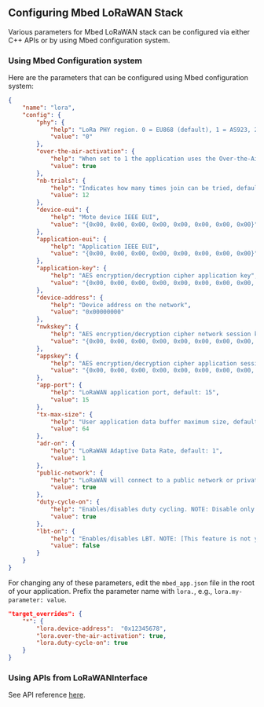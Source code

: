 <h2 id="lorawan-configuration">Configuring Mbed LoRaWAN Stack</h2>

Various parameters for Mbed LoRaWAN stack can be configured via either C++ APIs or by using Mbed configuration system. 

### Using Mbed Configuration system

Here are the parameters that can be configured using Mbed configuration system:

```json
{
    "name": "lora",
    "config": {
        "phy": {
            "help": "LoRa PHY region. 0 = EU868 (default), 1 = AS923, 2 = AU915, 3 = CN470, 4 = CN779, 5 = EU433, 6 = IN865, 7 = KR920, 8 = US915, 9 = US915_HYBRID",
            "value": "0"
        },
        "over-the-air-activation": {
            "help": "When set to 1 the application uses the Over-the-Air activation procedure, default: true",
            "value": true
        },
        "nb-trials": {
            "help": "Indicates how many times join can be tried, default: 12",
            "value": 12
        },
        "device-eui": {
            "help": "Mote device IEEE EUI",
            "value": "{0x00, 0x00, 0x00, 0x00, 0x00, 0x00, 0x00, 0x00}"
        },
        "application-eui": {
            "help": "Application IEEE EUI",
            "value": "{0x00, 0x00, 0x00, 0x00, 0x00, 0x00, 0x00, 0x00}"
        },
        "application-key": {
            "help": "AES encryption/decryption cipher application key",
            "value": "{0x00, 0x00, 0x00, 0x00, 0x00, 0x00, 0x00, 0x00, 0x00, 0x00, 0x00, 0x00, 0x00, 0x00, 0x00, 0x00}"
        },
        "device-address": {
            "help": "Device address on the network",
            "value": "0x00000000"
        },
        "nwkskey": {
            "help": "AES encryption/decryption cipher network session key",
            "value": "{0x00, 0x00, 0x00, 0x00, 0x00, 0x00, 0x00, 0x00, 0x00, 0x00, 0x00, 0x00, 0x00, 0x00, 0x00, 0x00}"
        },
        "appskey": {
            "help": "AES encryption/decryption cipher application session key",
            "value": "{0x00, 0x00, 0x00, 0x00, 0x00, 0x00, 0x00, 0x00, 0x00, 0x00, 0x00, 0x00, 0x00, 0x00, 0x00, 0x00}"
        },
        "app-port": {
            "help": "LoRaWAN application port, default: 15",
            "value": 15
        },
        "tx-max-size": {
            "help": "User application data buffer maximum size, default: 64, MAX: 255",
            "value": 64
        },
        "adr-on": {
            "help": "LoRaWAN Adaptive Data Rate, default: 1",
            "value": 1
        },
        "public-network": {
            "help": "LoRaWAN will connect to a public network or private network, true = public network",
            "value": true
        },
        "duty-cycle-on": {
            "help": "Enables/disables duty cycling. NOTE: Disable only for testing. Mandatory in many regions.",
            "value": true
        },
        "lbt-on": {
            "help": "Enables/disables LBT. NOTE: [This feature is not yet integrated].",
            "value": false
        }
    }
}
```

For changing any of these parameters, edit the `mbed_app.json` file in the root of your application. Prefix the parameter name with `lora.`, e.g., `lora.my-parameter: value`.

```json
"target_overrides": {
    "*": {
        "lora.device-address":  "0x12345678",
        "lora.over-the-air-activation": true,
        "lora.duty-cycle-on": true
    }
}
```

### Using APIs from LoRaWANInterface

See API reference [here](https://os.mbed.com/docs/v5.8/reference/lorawan.html).